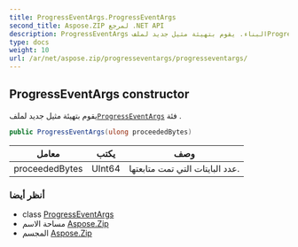 ```yaml
---
title: ProgressEventArgs.ProgressEventArgs
second_title: Aspose.ZIP لمرجع .NET API
description: ProgressEventArgs البناء. يقوم بتهيئة مثيل جديد لملفProgressEventArgs فئة .
type: docs
weight: 10
url: /ar/net/aspose.zip/progresseventargs/progresseventargs/
---
```

## ProgressEventArgs constructor

يقوم بتهيئة مثيل جديد لملف[`ProgressEventArgs`](../) فئة .

```csharp
public ProgressEventArgs(ulong proceededBytes)
```

| معامل | يكتب | وصف |
| --- | --- | --- |
| proceededBytes | UInt64 | عدد البايتات التي تمت متابعتها. |

### أنظر أيضا

* class [ProgressEventArgs](../)
* مساحة الاسم [Aspose.Zip](../../progresseventargs/)
* المجسم [Aspose.Zip](../../../)


